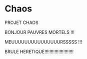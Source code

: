 # Chaos
PROJET CHAOS

BONJOUR PAUVRES MORTELS !!!

MEUUUUUUUUUUUUUUURSSSSS !!!

BRULE HERETIQUE!!!!!!!!!!!!!!!!!!!!!!!